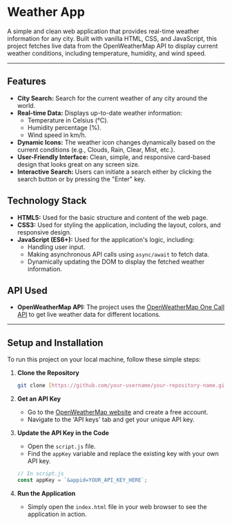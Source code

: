 # Weather App

A simple and clean web application that provides real-time weather information for any city. Built with vanilla HTML, CSS, and JavaScript, this project fetches live data from the OpenWeatherMap API to display current weather conditions, including temperature, humidity, and wind speed.



---

## Features

* **City Search:** Search for the current weather of any city around the world.
* **Real-time Data:** Displays up-to-date weather information:
    * Temperature in Celsius (°C).
    * Humidity percentage (%).
    * Wind speed in km/h.
* **Dynamic Icons:** The weather icon changes dynamically based on the current conditions (e.g., Clouds, Rain, Clear, Mist, etc.).
* **User-Friendly Interface:** Clean, simple, and responsive card-based design that looks great on any screen size.
* **Interactive Search:** Users can initiate a search either by clicking the search button or by pressing the "Enter" key.

## Technology Stack

* **HTML5:** Used for the basic structure and content of the web page.
* **CSS3:** Used for styling the application, including the layout, colors, and responsive design.
* **JavaScript (ES6+):** Used for the application's logic, including:
    * Handling user input.
    * Making asynchronous API calls using `async/await` to fetch data.
    * Dynamically updating the DOM to display the fetched weather information.

## API Used

* **OpenWeatherMap API:** The project uses the [OpenWeatherMap One Call API](https://openweathermap.org/api) to get live weather data for different locations.

---

## Setup and Installation

To run this project on your local machine, follow these simple steps:

1.  **Clone the Repository**
    ```bash
    git clone [https://github.com/your-username/your-repository-name.git](https://github.com/your-username/your-repository-name.git)
    ```

2.  **Get an API Key**
    * Go to the [OpenWeatherMap website](https://openweathermap.org/api) and create a free account.
    * Navigate to the 'API keys' tab and get your unique API key.

3.  **Update the API Key in the Code**
    * Open the `script.js` file.
    * Find the `appKey` variable and replace the existing key with your own API key.
    ```javascript
    // In script.js
    const appKey = `&appid=YOUR_API_KEY_HERE`;
    ```

4.  **Run the Application**
    * Simply open the `index.html` file in your web browser to see the application in action.
